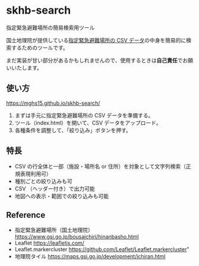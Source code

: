 # skhb-search
指定緊急避難場所の簡易検索用ツール

国土地理院が提供している[指定緊急避難場所の CSV データ](https://www.gsi.go.jp/bousaichiri/hinanbasho.html)の中身を簡易的に検索するためのツールです。

まだ実装が甘い部分があるかもしれませんので、使用するときは**自己責任**でお願いいたします。

## 使い方

https://mghs15.github.io/skhb-search/

1. まずは手元に指定緊急避難場所の CSV データを準備する。
2. ツール（index.html）を開いて、CSV データをアップロード。
3. 各種条件を調整して、「絞り込み」ボタンを押す。

## 特長
* CSV の行全体と一部（施設・場所名 or 住所）を対象として文字列検索（正規表現利用可）
* 種別ごとの絞り込みも可
* CSV （ヘッダー付き）で出力可能
* 地図への表示・範囲での絞り込みも可能

## Reference
* 指定緊急避難場所（国土地理院）https://www.gsi.go.jp/bousaichiri/hinanbasho.html
* Leaflet https://leafletjs.com/
* Leaflet.markercluster https://github.com/Leaflet/Leaflet.markercluster"
* 地理院タイル https://maps.gsi.go.jp/development/ichiran.html


